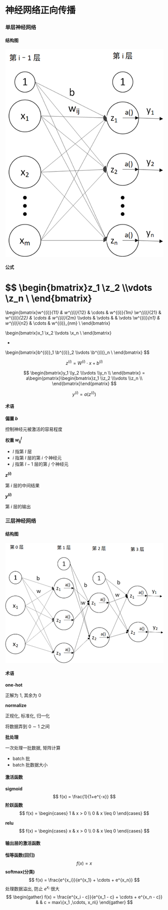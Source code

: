 # 神经网络正向传播

### 单层神经网络

#### 结构图

![](../../image/神经网络1.png)

#### 公式

$$
\begin{bmatrix}z_1 \\z_2 \\\vdots \\z_n \\ \end{bmatrix}
=

\begin{bmatrix}w^{(i)}_{11} & w^{(i)}_{12} & \cdots & w^{(i)}_{1m} \\w^{(i)}_{21} & w^{(i)}_{22} & \cdots & w^{(i)}_{2m} \\\vdots & \vdots &  & \vdots \\w^{(i)}_{n1} & w^{(i)}_{n2} & \cdots & w^{(i)}_{nm} \\ 
\end{bmatrix}

\begin{bmatrix}x_1 \\x_2 \\\vdots \\x_n \\ \end{bmatrix}

+

\begin{bmatrix}b^{(i)}_1 \\b^{(i)}_2 \\\vdots \\b^{(i)}_n \\ \end{bmatrix}
$$

$$
z^{(i)} = W^{(i)}\cdot x + b^{(i)}
$$

$$
\begin{bmatrix}y_1 \\y_2 \\\vdots \\y_n \\ \end{bmatrix} = a\begin{pmatrix}\begin{bmatrix}z_1 \\z_2 \\\vdots \\z_n \\ \end{bmatrix}\end{pmatrix}
$$

$$
y^{(i)} = a(z^{(i)})
$$

#### 术语

**偏置 $b$**

控制神经元被激活的容易程度

**权重 $w^l_{ij}$**

* $l$ 指第 $l$ 层
* $i$ 指第 $l$ 层的第 $i$ 个神经元
* $j$ 指第 $l - 1$ 层的第 $j$ 个神经元

**$z^{(i)}$**

 第 $i$ 层的中间结果

**$y^{(i)}$**

第 $i$ 层的输出

### 三层神经网络

#### 结构图

![](../../image/神经网络2.png)

#### 术语

**one-hot**

正解为 1, 其余为 0

**normalize**

正规化, 标准化, 归一化

将数据弄到 $0\sim1$ 之间

**批处理**

一次处理一批数据, 矩阵计算

* batch 批
* batch 批数据大小

#### 激活函数

**sigmoid**
$$
f(x) = \frac{1}{1+e^{-x}}
$$
**阶跃函数**
$$
f(x) = 
\begin{cases}
1 & x > 0 \\
0 & x \leq 0
\end{cases}
$$


**relu**
$$
f(x) = 
\begin{cases}
x & x > 0 \\
0 & x \leq 0
\end{cases}
$$

#### 输出层的激活函数

**恒等函数(回归)**
$$
f(x) = x
$$
**softmax(分类)**
$$
f(x) =
\frac{e^{x_i}}{e^{x_1} + \cdots + e^{x_n}}
$$
处理数据溢出, 防止 $e^{x_i}$ 很大
$$
\begin{gather}
f(x) =
\frac{e^{x_i - c}}{e^{x_1 - c} + \cdots + e^{x_n - c}}
& & c = max\{x_1 ,\cdots, x_n\}
\end{gather}
$$
